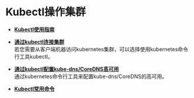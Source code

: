 # Kubectl操作集群<a name="cce_01_0140"></a>

-   **[Kubectl使用指南](Kubectl使用指南.md)**  

-   **[通过kubectl连接集群](通过kubectl连接集群.md)**  
若您需要从客户端机器访问kubernetes集群，可以选择使用kubernetes命令行工具kubectl。
-   **[通过kubectl配置kube-dns/CoreDNS高可用](通过kubectl配置kube-dns-CoreDNS高可用.md)**  
通过kubernetes命令行工具来配置kube-dns/CoreDNS的高可用。
-   **[Kubectl常用命令](Kubectl常用命令.md)**  


